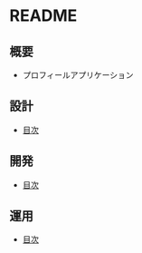 # README

## 概要

- プロフィールアプリケーション

## 設計

- [目次](./docs/0_design/0_index.md)

## 開発

- [目次](./docs/1_develop/0_index.md)

## 運用

- [目次](./docs/2_operation/0_index.md)
